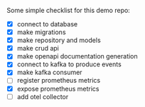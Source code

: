 Some simple checklist for this demo repo:
- [x] connect to database
- [x] make migrations
- [x] make repository and models
- [x] make crud api
- [x] make openapi documentation generation
- [x] connect to kafka to produce events
- [x] make kafka consumer
- [ ] register prometheus metrics
- [x] expose prometheus metrics
- [ ] add otel collector
